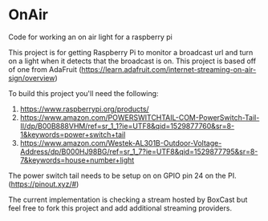 # OnAir
Code for working an on air light for a raspberry pi

This project is for getting Raspberry Pi to monitor a broadcast url and turn on a light when it detects that the broadcast is on.
This project is based off of one from AdaFruit (https://learn.adafruit.com/internet-streaming-on-air-sign/overview)

To build this project you'll need the following:
1. https://www.raspberrypi.org/products/
2. https://www.amazon.com/POWERSWITCHTAIL-COM-PowerSwitch-Tail-II/dp/B00B888VHM/ref=sr_1_1?ie=UTF8&qid=1529877760&sr=8-1&keywords=power+switch+tail
3. https://www.amazon.com/Westek-AL301B-Outdoor-Voltage-Address/dp/B000HJ98BG/ref=sr_1_7?ie=UTF8&qid=1529877795&sr=8-7&keywords=house+number+light

The power switch tail needs to be setup on on GPIO pin 24 on the PI. (https://pinout.xyz/#)

The current implementation is checking a stream hosted by BoxCast but feel free to fork this project and add additional streaming providers.
